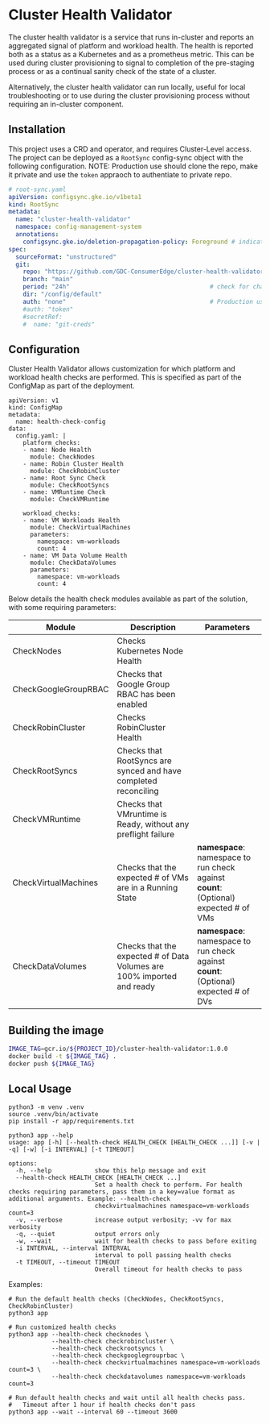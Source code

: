 # Cluster Health Validator

The cluster health validator is a service that runs in-cluster and reports an
aggregated signal of platform and workload health. The health is reported both
as a status as a Kubernetes and as a prometheus metric. This can be used during
cluster provisioning to signal to completion of the pre-staging process or as a
continual sanity check of the state of a cluster.

Alternatively, the cluster health validator can run locally, useful for local
troubleshooting or to use during the cluster provisioning process without
requiring an in-cluster component. 

## Installation

This project uses a CRD and operator, and requires Cluster-Level access. The project can be deployed as a `RootSync` config-sync object with the following configuration. NOTE: Production use should clone the repo, make it private and use the `token` appraoch to authentiate to private repo.

```yaml
# root-sync.yaml
apiVersion: configsync.gke.io/v1beta1
kind: RootSync
metadata:
  name: "cluster-health-validator"
  namespace: config-management-system
  annotations:
    configsync.gke.io/deletion-propagation-policy: Foreground # indicate that cascade delete is preferred
spec:
  sourceFormat: "unstructured"
  git:
    repo: "https://github.com/GDC-ConsumerEdge/cluster-health-validator.git"
    branch: "main"
    period: "24h"                                       # check for changes every day
    dir: "/config/default"
    auth: "none"                                        # Production use, use "token" after forking repo
    #auth: "token"
    #secretRef:
    #  name: "git-creds"
```

## Configuration

Cluster Health Validator allows customization for which platform and workload health checks are performed. This is specified as part of the ConfigMap as part of the deployment.

```
apiVersion: v1
kind: ConfigMap
metadata:
  name: health-check-config
data:
  config.yaml: |
    platform_checks:
    - name: Node Health
      module: CheckNodes
    - name: Robin Cluster Health
      module: CheckRobinCluster
    - name: Root Sync Check
      module: CheckRootSyncs
    - name: VMRuntime Check
      module: CheckVMRuntime

    workload_checks:
    - name: VM Workloads Health
      module: CheckVirtualMachines
      parameters:
        namespace: vm-workloads
        count: 4
    - name: VM Data Volume Health
      module: CheckDataVolumes
      parameters:
        namespace: vm-workloads
        count: 4
```

Below details the health check modules available as part of the solution, with some requiring parameters:

| Module               | Description                                                            | Parameters                                                           |
|----------------------|------------------------------------------------------------------------|----------------------------------------------------------------------|
| CheckNodes           | Checks Kubernetes Node Health                                          |                                                                      |
| CheckGoogleGroupRBAC | Checks that Google Group RBAC has been enabled                         |                                                                      |
| CheckRobinCluster    | Checks RobinCluster Health                                             |                                                                      |
| CheckRootSyncs       | Checks that RootSyncs are synced and have completed reconciling        |                                                                      |
| CheckVMRuntime       | Checks that VMruntime is Ready, without any preflight failure          |                                                                      |
| CheckVirtualMachines | Checks that the expected # of VMs are in a Running State               | **namespace**: namespace to run check against <br >   **count**: (Optional) expected # of VMs |
| CheckDataVolumes     | Checks that the expected # of Data Volumes are 100% imported and ready | **namespace**: namespace to run check against <br >  **count**: (Optional) expected # of DVs |


## Building the image

``` sh
IMAGE_TAG=gcr.io/${PROJECT_ID}/cluster-health-validator:1.0.0
docker build -t ${IMAGE_TAG} .
docker push ${IMAGE_TAG}
```

## Local Usage

```
python3 -m venv .venv
source .venv/bin/activate
pip install -r app/requirements.txt

python3 app --help
usage: app [-h] [--health-check HEALTH_CHECK [HEALTH_CHECK ...]] [-v | -q] [-w] [-i INTERVAL] [-t TIMEOUT]

options:
  -h, --help            show this help message and exit
  --health-check HEALTH_CHECK [HEALTH_CHECK ...]
                        Set a health check to perform. For health checks requiring parameters, pass them in a key=value format as additional arguments. Example: --health-check
                        checkvirtualmachines namespace=vm-workloads count=3
  -v, --verbose         increase output verbosity; -vv for max verbosity
  -q, --quiet           output errors only
  -w, --wait            wait for health checks to pass before exiting
  -i INTERVAL, --interval INTERVAL
                        interval to poll passing health checks
  -t TIMEOUT, --timeout TIMEOUT
                        Overall timeout for health checks to pass
```

Examples:

```
# Run the default health checks (CheckNodes, CheckRootSyncs, CheckRobinCluster)
python3 app

# Run customized health checks
python3 app --health-check checknodes \
            --health-check checkrobincluster \
            --health-check checkrootsyncs \
            --health-check checkgooglegrouprbac \
            --health-check checkvirtualmachines namespace=vm-workloads count=3 \
            --health-check checkdatavolumes namespace=vm-workloads count=3

# Run default health checks and wait until all health checks pass.
#   Timeout after 1 hour if health checks don't pass
python3 app --wait --interval 60 --timeout 3600

```